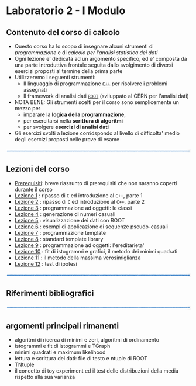 # Laboratorio 2 - I Modulo

## Contenuto del corso di calcolo

  * Questo corso ha lo scopo di insegnare alcuni strumenti 
    di *programmazione* e di *calcolo per l’analisi statistica dei dati*
  * Ogni lezione e' dedicata ad un argomento specifico, 
    ed e' composta da una parte introduttiva frontale
    seguita dallo svolgimento di diversi esercizi proposti al termine della prima parte
  * Utilizzeremo i seguenti strumenti:
    * Il linguaggio di programmazione [```C++```](http://www.cplusplus.com/) per risolvere i problemi assegnati
    * Il framework di analisi dati [```ROOT```](https://root.cern.ch/) (sviluppato al CERN per l'analisi dati)
  * NOTA BENE: Gli strumenti scelti per il corso sono semplicemente un mezzo per 
      * imparare la **logica della programmazione**, 
      * per esercitarsi nella **scrittura di algoritmi**
      * per svolgere **esercizi di analisi dati**
  * Gli esercizi svolti a lezione corridspondo al livello di difficolta' medio
    degli esercizi proposti nelle prove di esame

![linea](immagini/linea.png)

## Lezioni del corso

  * [Prerequisiti](Lezione_00/README.md): breve riassunto di prerequisiti che non saranno coperti durante il corso
  * [Lezione 1](Lezione_01/README.md) : ripasso di ```C``` ed introduzione al ```C++```, parte 1
  * [Lezione 2](Lezione_02/README.md) : ripasso di ```C``` ed introduzione al ```C++```, parte 2
  * [Lezione 3](Lezione_03/README.md) : programmazione ad oggetti: le classi
  * [Lezione 4](Lezione_04/README.md) : generazione di numeri casuali
  * [Lezione 5](Lezione_05/README.md) : visualizzazione dei dati con ROOT
  * [Lezione 6](Lezione_06/README.md) : esempi di applicazione di sequenze pseudo-casuali
  * [Lezione 7](Lezione_07/README.md) : programmazione template
  * [Lezione 8](Lezione_08/README.md) : standard template library
  * [Lezione 9](Lezione_09/README.md) : programmazione ad oggetti: l'ereditarieta'
  * [Lezione 10](Lezione_10/README.md) : fit di istogrammi e grafici, il metodo dei minimi quadrati
  * [Lezione 11](Lezione_11/README.md) : il metodo della massima verosimiglianza
  * [Lezione 12](Lezione_12/README.md) : test di ipotesi

![linea](immagini/linea.png)

## Riferimenti bibliografici


![linea](immagini/linea.png)

## argomenti principali rimanenti

- algoritmi di ricerca di minimi e zeri, algoritmi di ordinamento
- istogrammi e fit di istogrammi e TGraph
- minimi quadrati e maximum likelihood
- lettura e scrittura dei dati: file di testo e ntuple di ROOT
- TNtuple
- il concetto di toy experiment ed il test delle distribuzioni della media
  rispetto alla sua varianza
